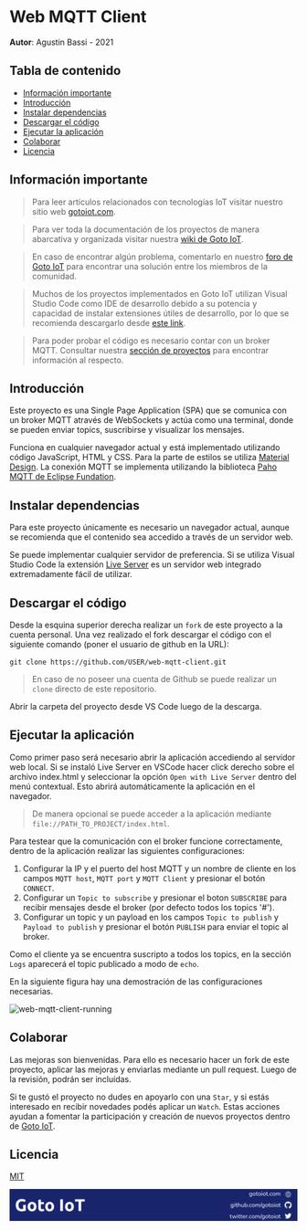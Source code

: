 # Web MQTT Client

**Autor**: Agustin Bassi - 2021

## Tabla de contenido

* [Información importante](#Información-importante)
* [Introducción](#introducción)
* [Instalar dependencias](#instalar-dependencias)
* [Descargar el código](#descargar-el-código)
* [Ejecutar la aplicación](#ejecutar-la-aplicación)
* [Colaborar](#colaborar)
* [Licencia](#licencia)

## Información importante

> Para leer artículos relacionados con tecnologías IoT visitar nuestro sitio web [gotoiot.com](https://gotoiot.com).

> Para ver toda la documentación de los proyectos de manera abarcativa y organizada visitar nuestra [wiki de Goto IoT](https://github.com/gotoiot/doc/wiki).

> En caso de encontrar algún problema, comentarlo en nuestro [foro de Goto IoT](https://groups.google.com/g/gotoiot) para encontrar una solución entre los miembros de la comunidad.

> Muchos de los proyectos implementados en Goto IoT utilizan Visual Studio Code como IDE de desarrollo debido a su potencia y capacidad de instalar extensiones útiles de desarrollo, por lo que se recomienda descargarlo desde [este link](https://code.visualstudio.com/download). 

> Para poder probar el código es necesario contar con un broker MQTT. Consultar nuestra [sección de proyectos](https://www.gotoiot.com/pages/projects/) para encontrar información al respecto.

## Introducción

Este proyecto es una Single Page Application (SPA) que se comunica con un broker MQTT através de WebSockets y actúa como una terminal, donde se pueden enviar topics, suscribirse y visualizar los mensajes. 

Funciona en cualquier navegador actual y está implementado utilizando código JavaScript, HTML y CSS. Para la parte de estilos se utiliza [Material Design](). La conexión MQTT se implementa utilizando la biblioteca [Paho MQTT de Eclipse Fundation]().

## Instalar dependencias

Para este proyecto únicamente es necesario un navegador actual, aunque se recomienda que el contenido sea accedido a través de un servidor web. 

Se puede implementar cualquier servidor de preferencia. Si se utiliza Visual Studio Code la extensión [Live Server](https://github.com/ritwickdey/vscode-live-server.git) es un servidor web integrado extremadamente fácil de utilizar.

## Descargar el código

Desde la esquina superior derecha realizar un `fork` de este proyecto a la cuenta personal. Una vez realizado el fork descargar el código con el siguiente comando (poner el usuario de github en la URL):

```
git clone https://github.com/USER/web-mqtt-client.git
```

> En caso de no poseer una cuenta de Github se puede realizar un `clone` directo de este repositorio.

Abrir la carpeta del proyecto desde VS Code luego de la descarga.

## Ejecutar la aplicación

Como primer paso será necesario abrir la aplicación accediendo al servidor web local. Si se instaló Live Server en VSCode hacer click derecho sobre el archivo index.html y seleccionar la opción `Open with Live Server` dentro del menú contextual. Esto abrirá automáticamente la aplicación en el navegador.

> De manera opcional se puede acceder a la aplicación mediante `file://PATH_TO_PROJECT/index.html`.

Para testear que la comunicación con el broker funcione correctamente, dentro de la aplicación realizar las siguientes configuraciones:

1. Configurar la IP y el puerto del host MQTT  y un nombre de cliente en los campos `MQTT host`, `MQTT port` y `MQTT Client` y presionar el botón `CONNECT`.
2. Configurar un `Topic to subscribe` y presionar el boton `SUBSCRIBE` para recibir mensajes desde el broker (por defecto todos los topics '#').
3. Configurar un topic y un payload en los campos `Topic to publish` y `Payload to publish` y presionar el botón `PUBLISH` para enviar el topic al broker. 

Como el cliente ya se encuentra suscripto a todos los topics, en la sección `Logs` aparecerá el topic publicado a modo de `echo`.

En la siguiente figura hay una demostración de las configuraciones necesarias.

![web-mqtt-client-running](doc/mqtt-web-client-running.png)

## Colaborar

Las mejoras son bienvenidas. Para ello es necesario hacer un fork de este proyecto, aplicar las mejoras y enviarlas mediante un pull request. Luego de la revisión, podrán ser incluídas.

Si te gustó el proyecto no dudes en apoyarlo con una `Star`, y si estás interesado en recibir novedades podés aplicar un `Watch`. Estas acciones ayudan a fomentar la participación y creación de nuevos proyectos dentro de [Goto IoT](https://github.com/gotoiot/).

## Licencia

[MIT](https://choosealicense.com/licenses/mit/)

![footer](doc/gotoiot-footer.png)